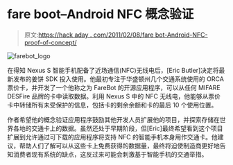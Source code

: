 # fare boot–Android NFC 概念验证

> 原文:[https://hack aday . com/2011/02/08/fare bot-Android-NFC-proof-of-concept/](https://hackaday.com/2011/02/08/farebot-android-nfc-proof-of-concept/)

![farebot_logo](../Images/a5087c9ba7077951aa82c77105e830e7.png "farebot_logo")

在得知 Nexus S 智能手机配备了近场通信(NFC)无线电后，[Eric Butler]决定将最新发布的姜饼 SDK 投入使用。他最初专注于华盛顿州几个交通系统使用的 ORCA 票价卡，并开发了一个他称之为 FareBot 的开源应用程序，可以从任何 MIFARE DESFire 品牌的卡中读取数据。利用 Nexus S 中的 NFC 无线电，他能够从票价卡中转储所有未受保护的信息，包括卡的剩余余额和卡的最后 10 个使用位置。

作者希望他的概念验证应用程序鼓励其他开发人员扩展他的项目，并探索存储在世界各地的交通卡上的数据。虽然还处于早期阶段，但[Eric]最终希望看到这个项目扩展到允许通过可下载的应用程序将支持 NFC 的智能手机本身用作交通卡。他建议，帮助人们了解可以从这些卡上免费获得的数据量，最终将迫使制造商更好地告知消费者现有系统的缺点，这反过来可能会刺激基于智能手机的交通举措。